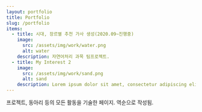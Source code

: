 ```yaml
---
layout: portfolio
title: Portfolio
slug: /portfolio
items:
  - title: 시대, 장르별 추천 가사 생성(2020.09~진행중)
    image:
      src: /assets/img/work/water.png
      alt: water
    description: 자연어처리 과목 팀프로젝트. 
  - title: My Interest 2
    image:
      src: /assets/img/work/sand.png
      alt: sand
    description: Lorem ipsum dolor sit amet, consectetur adipiscing elit, sed do eiusmod tempor incididunt ut labore et dolore magna aliqua. Ut enim ad minim veniam, quis nostrud exercitation ullamco laboris nisi ut aliquip ex ea commodo consequat. Duis aute irure dolor in reprehenderit in voluptate velit esse cillum dolore eu fugiat nulla pariatur.
---
```


프로젝트, 동아리 등의 모든 활동을 기술한 페이지. 역순으로 작성됨.
<br />
<br />
